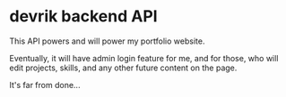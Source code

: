 # devrik backend API

This API powers and will power my portfolio website.

Eventually, it will have admin login feature for me, and for those, who will edit projects, skills, and any other future content on the page.

It's far from done...
